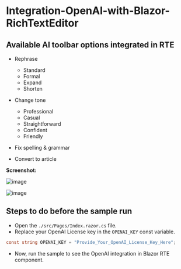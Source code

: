 # Integration-OpenAI-with-Blazor-RichTextEditor

## Available AI toolbar options integrated in RTE

- Rephrase
  * Standard
  * Formal
  * Expand
  * Shorten

- Change tone
  * Professional
  * Casual
  * Straightforward
  * Confident
  * Friendly

- Fix spelling & grammar
- Convert to article

<b>Screenshot:</b>

![image](https://user-images.githubusercontent.com/93309591/222420943-a58fbcb2-8e6a-4ecf-a881-aa3680a587e1.png)

![image](https://user-images.githubusercontent.com/93309591/222421252-f4699b68-168b-4ac8-87c6-327980c5ff14.png)

## Steps to do before the sample run

* Open the `./src/Pages/Index.razor.cs` file.
* Replace your OpenAI License key in the `OPENAI_KEY` const variable.

```cs
const string OPENAI_KEY = "Provide_Your_OpenAI_License_Key_Here";
```

* Now, run the sample to see the OpenAI integration in Blazor RTE component.
